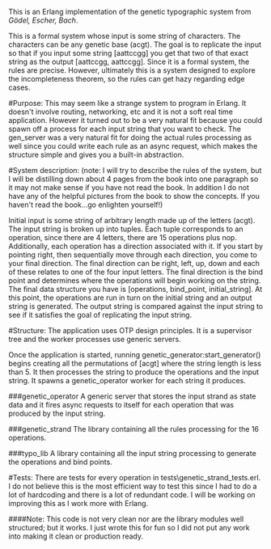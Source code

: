 This is an Erlang implementation of the genetic typographic system from *Gödel, Escher, Bach*.

This is a formal system whose input is some string of characters. The characters can be any genetic base (acgt). The goal is to replicate the input so that if you input some string [aattccgg] you get that two of that exact string as the output [aattccgg, aattccgg]. Since it is a formal system, the rules are precise. However, ultimately this is a system designed to explore the incompleteness theorem, so the rules can get hazy regarding edge cases.

#Purpose:
This may seem like a strange system to program in Erlang. It doesn't involve routing, networking, etc and it is not a soft real time application. However it turned out to be a very natural fit because you could spawn off a process for each input string that you want to check. The gen\_server was a very natural fit for doing the actual rules processing as well since you could write each rule as an async request, which makes the structure simple and gives you a built-in abstraction.

#System description:
(note: I will try to describe the rules of the system, but I will be distilling down about 4 pages from the book into one paragraph so it may not make sense if you have not read the book. In addition I do not have any of the helpful pictures from the book to show the concepts. If you haven't read the book...go enlighten yourself!)

Initial input is some string of arbitrary length made up of the letters (acgt). The input string is broken up into tuples. Each tuple corresponds to an operation, since there are 4 letters, there are 15 operations plus nop. Additionally, each operation has a direction associated with it. If you start by pointing right, then sequentially move through each direction, you come to your final direction. The final direction can be right, left, up, down and each of these relates to one of the four input letters. The final direction is the bind point and determines where the operations will begin working on the string. The final data structure you have is [operations, bind\_point, initial\_string]. At this point, the operations are run in turn on the initial string and an output string is generated. The output string is compared against the input string to see if it satisfies the goal of replicating the input string.

#Structure:
The application uses OTP design principles. It is a supervisor tree and the worker processes use generic servers.

Once the application is started, running genetic\_generator:start\_generator() begins creating all the permutations of [acgt] where the string length is less than 5. It then processes the string to produce the operations and the input string. It spawns a genetic\_operator worker for each string it produces.

###genetic\_operator
A generic server that stores the input strand as state data and it fires async requests to itself for each operation that was produced by the input string.

###genetic\_strand
The library containing all the rules processing for the 16 operations.

###typo\_lib
A library containing all the input string processing to generate the operations and bind points.

#Tests:
There are tests for every operation in tests\\genetic\_strand\_tests.erl. I do not believe this is the most efficient way to test this since I had to do a lot of hardcoding and there is a lot of redundant code. I will be working on improving this as I work more with Erlang.


####Note:
This code is not very clean nor are the library modules well structured; but it works. I just wrote this for fun so I did not put any work into making it clean or production ready.
